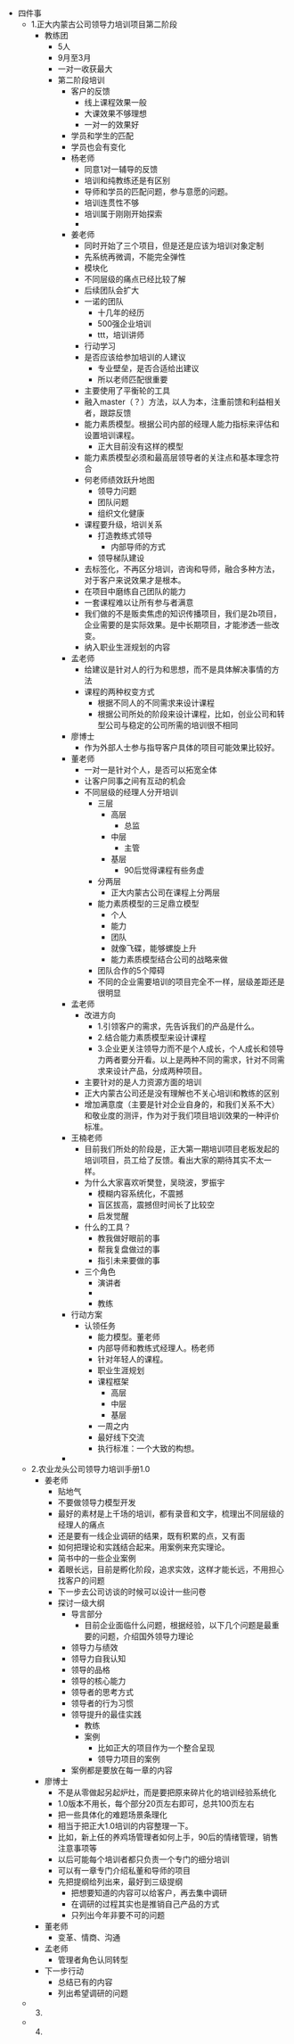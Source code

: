 - 四件事
    - 1.正大内蒙古公司领导力培训项目第二阶段
        - 教练团
            - 5人
            - 9月至3月
            - 一对一收获最大
            - 第二阶段培训
                - 客户的反馈
                    - 线上课程效果一般
                    - 大课效果不够理想
                    - 一对一的效果好
                - 学员和学生的匹配
                - 学员也会有变化
                - 杨老师
                    - 同意1对一辅导的反馈
                    - 培训和纯教练还是有区别
                    - 导师和学员的匹配问题，参与意愿的问题。
                    - 培训连贯性不够
                    - 培训属于刚刚开始探索
                    - 
                - 姜老师
                    - 同时开始了三个项目，但是还是应该为培训对象定制
                    - 先系统再微调，不能完全弹性
                    - 模块化
                    - 不同层级的痛点已经比较了解
                    - 后续团队会扩大
                    - 一诺的团队
                        - 十几年的经历
                        - 500强企业培训
                        - ttt，培训讲师
                    - 行动学习
                    - 是否应该给参加培训的人建议
                        - 专业壁垒，是否合适给出建议
                        - 所以老师匹配很重要
                    - 主要使用了平衡轮的工具
                    - 融入master（？）方法，以人为本，注重前馈和利益相关者，跟踪反馈
                    - 能力素质模型。根据公司内部的经理人能力指标来评估和设置培训课程。
                        - 正大目前没有这样的模型
                    - 能力素质模型必须和最高层领导者的关注点和基本理念符合
                    - 何老师绩效跃升地图
                        - 领导力问题
                        - 团队问题
                        - 组织文化健康
                    - 课程要升级，培训关系
                        - 打造教练式领导
                            - 内部导师的方式
                        - 领导梯队建设
                    - 去标签化，不再区分培训，咨询和导师，融合多种方法，对于客户来说效果才是根本。
                    - 在项目中磨练自己团队的能力
                    - 一套课程难以让所有参与者满意
                    - 我们做的不是贩卖焦虑的知识传播项目，我们是2b项目，企业需要的是实际效果。是中长期项目，才能渗透一些改变。
                    - 纳入职业生涯规划的内容
                - 孟老师
                    - 给建议是针对人的行为和思想，而不是具体解决事情的方法
                    - 课程的两种权变方式
                        - 根据不同人的不同需求来设计课程
                        - 根据公司所处的阶段来设计课程，比如，创业公司和转型公司与稳定的公司所需的培训很不相同
                - 廖博士
                    - 作为外部人士参与指导客户具体的项目可能效果比较好。
                - 董老师
                    - 一对一是针对个人，是否可以拓宽全体
                    - 让客户同事之间有互动的机会
                    - 不同层级的经理人分开培训
                        - 三层
                            - 高层
                                - 总监
                            - 中层
                                - 主管
                            - 基层
                                - 90后觉得课程有些务虚
                        - 分两层
                            - 正大内蒙古公司在课程上分两层
                        - 能力素质模型的三足鼎立模型
                            - 个人
                            - 能力
                            - 团队
                            - 就像飞碟，能够螺旋上升
                            - 能力素质模型结合公司的战略来做
                        - 团队合作的5个障碍
                        - 不同的企业需要培训的项目完全不一样，层级差距还是很明显
                - 孟老师
                    - 改进方向
                        - 1.引领客户的需求，先告诉我们的产品是什么。
                        - 2.结合能力素质模型来设计课程
                        - 3.企业更关注领导力而不是个人成长，个人成长和领导力两者要分开看。以上是两种不同的需求，针对不同需求来设计产品，分成两种项目。
                    - 主要针对的是人力资源方面的培训
                    - 正大内蒙古公司还是没有理解也不关心培训和教练的区别
                    - 增加满意度（主要是针对企业自身的，和我们关系不大）和敬业度的测评，作为对于我们项目培训效果的一种评价标准。
                - 王楠老师
                    - 目前我们所处的阶段是，正大第一期培训项目老板发起的培训项目，员工给了反馈。看出大家的期待其实不太一样。
                    - 为什么大家喜欢听樊登，吴晓波，罗振宇
                        - 模糊内容系统化，不震撼
                        - 盲区拔高，震撼但时间长了比较空
                        - 启发觉醒
                    - 什么的工具？
                        - 教我做好眼前的事
                        - 帮我复盘做过的事
                        - 指引未来要做的事
                    - 三个角色
                        - 演讲者
                        - 
                        - 教练
                - 行动方案
                    - 认领任务
                        - 能力模型。董老师
                        - 内部导师和教练式经理人。杨老师
                        - 针对年轻人的课程。
                        - 职业生涯规划
                        - 课程框架
                            - 高层
                            - 中层
                            - 基层
                        - 一周之内
                        - 最好线下交流
                        - 执行标准：一个大致的构想。
                - 
    - 2.农业龙头公司领导力培训手册1.0
        - 姜老师
            - 贴地气
            - 不要做领导力模型开发
            - 最好的素材是上千场的培训，都有录音和文字，梳理出不同层级的经理人的痛点
            - 还是要有一线企业调研的结果，既有积累的点，又有面
            - 如何把理论和实践结合起来。用案例来充实理论。
            - 简书中的一些企业案例
            - 着眼长远，目前是孵化阶段，追求实效，这样才能长远，不用担心找客户的问题
            - 下一步去公司访谈的时候可以设计一些问卷
            - 探讨一级大纲
                - 导言部分
                    - 目前企业面临什么问题，根据经验，以下几个问题是最重要的问题，介绍国外领导力理论
                - 领导力与绩效
                - 领导力自我认知
                - 领导的品格
                - 领导的核心能力
                - 领导者的思考方式
                - 领导者的行为习惯
                - 领导提升的最佳实践
                    - 教练
                    - 案例
                        - 比如正大的项目作为一个整合呈现
                        - 领导力项目的案例
                - 案例都是要放在每一章的内容
        - 廖博士
            - 不是从零做起另起炉灶，而是要把原来碎片化的培训经验系统化
            - 1.0版本不用长，每个部分20页左右即可，总共100页左右
            - 把一些具体化的难题场景条理化
            - 相当于把正大1.0培训的内容整理一下。
            - 比如，新上任的养鸡场管理者如何上手，90后的情绪管理，销售注意事项等
            - 以后可能每个培训者都只负责一个专门的细分培训
            - 可以有一章专门介绍私董和导师的项目
            - 先把提纲给列出来，最好到三级提纲
                - 把想要知道的内容可以给客户，再去集中调研
                - 在调研的过程其实也是推销自己产品的方式
                - 只列出今年非要不可的问题
        - 董老师
            - 变革、情商、沟通
        - 孟老师
            - 管理者角色认同转型
        - 下一步行动
            - 总结已有的内容
            - 列出希望调研的问题
    - 3.
    - 4.
